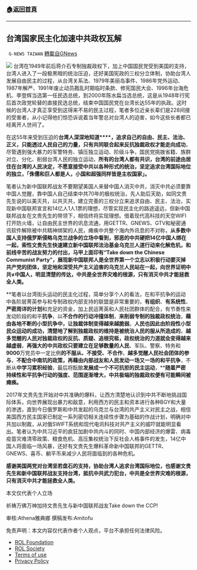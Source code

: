 ###  [:house:返回首頁](https://github.com/ourhimalayas/txt)
---


## 台湾国家民主化加速中共政权瓦解
` G-NEWS TAIWAN` [轉載自GNews](https://gnews.org/zh-hans/2256949/)

![](https://assets.gnews.org/wp-content/uploads/2022/03/dictatorship.jpg)
台湾在1949年前后蒋介石专制独裁政权下，加上中国国民党受到美国的支持，台湾人进入了一段极黑暗的统治压迫，还好美国宪政的三权分立体制，协助台湾人发展自由民主的过程，从台湾关系法、1979年美丽岛事件、1986年党外运动、1987年解严、1991年废止动员戡乱时期临时条款、修宪国民大会、1996年台海危机、李登辉当选第一任民选总统，到2000年陈水扁当选总统，这是从1948年行宪后首次政党轮替的直接民选总统，结束中国国民党在台湾长达55年的执政。这时候的台湾人才真正享受到这得来不易的民主过程，笔者多位近亲长辈们是228间接的受害者，从小记得他们惊恐诉说着当年警总对台湾人的迫害，如今这些长者都已经离开人世间了。

在这55年来受到压迫的**台湾人深深地知道****，****追求自己的自由****、****民主****、****法治****、正****义****，只能透过人民自己的力量，只有共同联合起来反抗独裁政权才能走向成功**，尽管遇到强大暴力的军警特务、镇压独立运动、阶级斗争，国民党挑拨省籍、族群对立、分化、削弱台湾人民的独立运动，**所有的台湾人都有共识，台湾的前途由居住在台湾的人民决定，不愿意接受中共以各种形式的统治，坚定追求台湾国际地位的独立，「侏儒和巨人都是人，小国和超强同样皆是主权国家」。**

笔者认为新中国联邦战友不要期望美国人来替中国人消灭中共，消灭中共必须要靠中国人觉醒，靠中国人自己结束中共70年的极权统治，先人助后天助，如同文贵先生说的以美灭共，以共灭共，建立完善的三权分立来追求自由、民主、法治，实现新中国联邦宣言和14亿人1人1票的理想，尽管实现民主化的路途遥远，但新中国联邦战友在文贵先生的带领下，相信终将实现理想。借着现代高科技的天空WIFI打开防火墙，让自由民主世界的讯息流通，用GETTR、GNEWS、GTV和秘密通讯软件解除被中共精神绑架的人民，瘫痪中共整个海内外讯息的不对称，**从多数中国人支持俄罗斯侵略乌克兰战争的立场中看到，邪恶的中共硬把****14****亿中国人绑在一起，索性文贵先生快速建立新中国联邦法治基金乌克兰人道行动来化解危机，和前线辛苦的战友努力的付出，马甲上面印有“****Take down the Chinese Communist Party****”，****展现****新中国联邦人是全世界第一个立志以积极行动要灭掉共产党的团体，坚定地和深受共产主义迫害的乌克兰人民站在一起，向世界证明中共≠中国人，明显清楚的传达，中共是全世界灾难的根源，只有消灭中共才能拯救全人类。**

**笔者以台湾街头运动的民主化过程，简单分享个人的看法，在和平抗争的运动中各阶层菁英参与和专制政权内部支持的联盟是非常重要的，****有组织****、****有系统性****、****严密周详的计划****和充足的资金，加上民运菁英和人民社团群体的配合，有节奏性来发动阶段的和平****抗争****，以****不合作的行动冲撞体制****，****来削弱专制的独裁政权统治****，****藉由各地不断的小型抗争中，让独裁体制变得越来越脆弱****。****人民也因此由阶段性小型民众运动的成功，清楚地了解到独裁政权的维持是被统治人民的服从所造成的****，****越多觉醒的人民对独裁政权的反抗、质疑、追根究柢，政权统治的力道就会变得越来越虚弱****，****再强大的中共政权只要建立在足够数量的人民****、军队、警察、特务和****9000****万党员中一定比例****的不服从、不接受、不合作****，****越多觉醒人民社会团体的参与****，****不配合中南坑的政策，再藉由内部战友和人民发动一场又一场的和平抗争****，不断从****中学习累积经验****，最后将酝酿****发展成一个不可抗拒的民主运动****，****随着严密持续性和平抗争行动的强度、范围逐渐增大，****中共****极端的独裁政权便有可能瞬间被瘫痪。**

2017年文贵先生开始对中共准确的爆料，让西方清楚地认识到中共不断地挑战国际体系，向世界展现出暴力和敌意，利用西方的民主和资本进行各种BGY和大量的渗透，直到今日俄罗斯和中共发起的乌克兰与台湾的共产主义对民主之战，相信美国西方民主国家已制定一系列密切相关连续性步骤为基础的作战计划，明确对中共加以制裁，从对俄SWIFT系统和现代电讯科技对共产主义的威吓就能明显看出。笔者认为中共习近平的疯狂加剧中共内斗的同时、中国内部经济的爆雷、病毒疫苗灾难清零政策、粮食危机、高压集权统治下反社会人格事件的发生，14亿中国人将面临一场风暴，还好有文贵先生爆料革命新中国联邦的GETTR、GNEWS、喜币、躺平币来减少人民将面临到的各种危机。

**感谢美国两党对台湾坚若盘石的支持，协助台湾人追求台湾国际地位，也感谢文贵先生和新中国联邦战友支持台湾，抵抗中共武力犯台，中共是全世界灾难的根源，只有消灭中共才能拯救全人类。**

本文仅代表个人立场

祈祷万佛万神加持文贵先生与新中国联邦战友Take down the CCP!

审核:Athena雅典娜 撰稿发布:Amitofu

 

免责声明：本文内容仅代表作者个人观点，平台不承担任何法律风险。

- [ROL Foundation](https://rolfoundation.org/)
- [ROL Society](https://rolsociety.org/)
- [Terms of use](https://gnews.org/terms-of-use-3/)
- [Privacy Policy](https://gnews.org/privacy-policy/)
